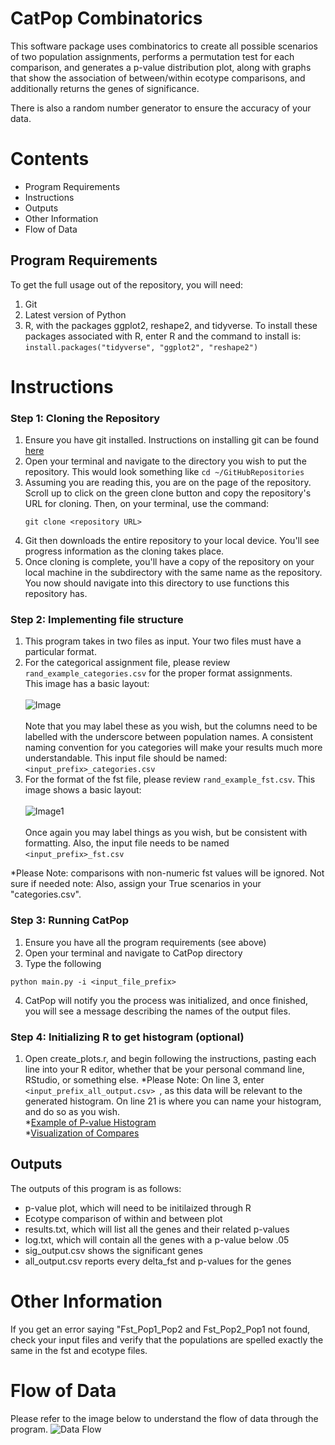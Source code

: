 # CatPop Combinatorics

This software package uses combinatorics to create all possible scenarios of two
population assignments, performs a permutation test for each comparison, and
generates a p-value distribution plot, along with graphs that show the association of between/within
ecotype comparisons, and additionally returns the genes of significance.

There is also a random number generator to ensure the accuracy of your data.

# Contents
* Program Requirements
* Instructions
* Outputs
* Other Information
* Flow of Data

## Program Requirements
To get the full usage out of the repository, you will need:
1. Git
2. Latest version of Python
3. R, with the packages ggplot2, reshape2, and tidyverse. To install these
   packages associated with R, enter R and the command to install is:
   ```install.packages("tidyverse", "ggplot2", "reshape2") ```

# Instructions
### Step 1: Cloning the Repository
1. Ensure you have git installed. Instructions on installing git can be found
[here](https://git-scm.com/downloads)
2. Open your terminal and navigate to the directory you wish to put the
   repository. This would look something like ```cd ~/GitHubRepositories```
3. Assuming you are reading this, you are on the page of the repository. Scroll up to click on the green clone button and copy
   the repository's URL for cloning. Then, on your terminal, use the command:
   ```
   git clone <repository URL>
   ```
4. Git then downloads the entire repository to your local device.  You'll see
   progress information as the cloning takes place.
5. Once cloning is complete, you'll have a copy of the repository on your local
   machine in the subdirectory with the same name as the repository. You now
   should navigate into this directory to use functions this repository has.

### Step 2: Implementing file structure
1. This program takes in two files as input. Your two files must have a
   particular format.
2. For the categorical assignment file, please review
   ```rand_example_categories.csv``` for the proper format assignments.<br />
   This image has a basic layout:<br />
   <br />
   ![Image](category_csv_structure.png)<br />
   <br />
   Note that you may label these as you wish,
   but the columns need to be labelled with the underscore between population names.
   A consistent naming convention for you categories will make your results much
   more understandable. This input file should be named:
   ```<input_prefix>_categories.csv```
3. For the format of the fst file, please review ```rand_example_fst.csv```.
   This image shows a basic layout:<br />
   <br />
   ![Image1](fst_csv_structure.png)<br />
   <br />
   Once again you may label things as you wish, but be consistent with
   formatting. Also, the input file needs to be named
   ```<input_prefix>_fst.csv```

*Please Note: comparisons with non-numeric fst values will be ignored.
Not sure if needed note: Also, assign your True scenarios in your "categories.csv".

### Step 3: Running CatPop
1. Ensure you have all the program requirements (see above)
2. Open your terminal and navigate to CatPop directory
3. Type the following
```
python main.py -i <input_file_prefix>
```
4. CatPop will notify you the process was initialized, and once finished, you will see a message describing the names of the output
  files.

### Step 4: Initializing R to get histogram (optional)
1. Open create_plots.r, and begin following the instructions, pasting each line into your R editor, whether that be your personal command line, RStudio, or something else.
*Please Note: On line 3,  enter ```<input_prefix_all_output.csv> ```, as this data will be relevant to the generated histogram. On line 21 is where you can name your histogram, and do so as you wish.<br />
*[Example of P-value Histogram](rand_density_plot.pdf)<br />
*[Visualization of Compares](rand_fst_exons_plot.pdf)<br />
## Outputs

The outputs of this program is as follows:
* p-value plot, which will need to be initilaized through R
* Ecotype comparison of within and between plot
* results.txt, which will list all the genes and their related p-values
* log.txt, which will contain all the genes with a p-value below .05
* sig_output.csv shows the significant genes
* all_output.csv reports every delta_fst and p-values for the genes

# Other Information
If you get an error saying "Fst_Pop1_Pop2 and Fst_Pop2_Pop1 not found, check your input files and verify that the populations are spelled exactly the same in the fst and ecotype files.

# Flow of Data

Please refer to the image below to understand the flow of data through the
program.
![Data Flow](data_flow.png)
